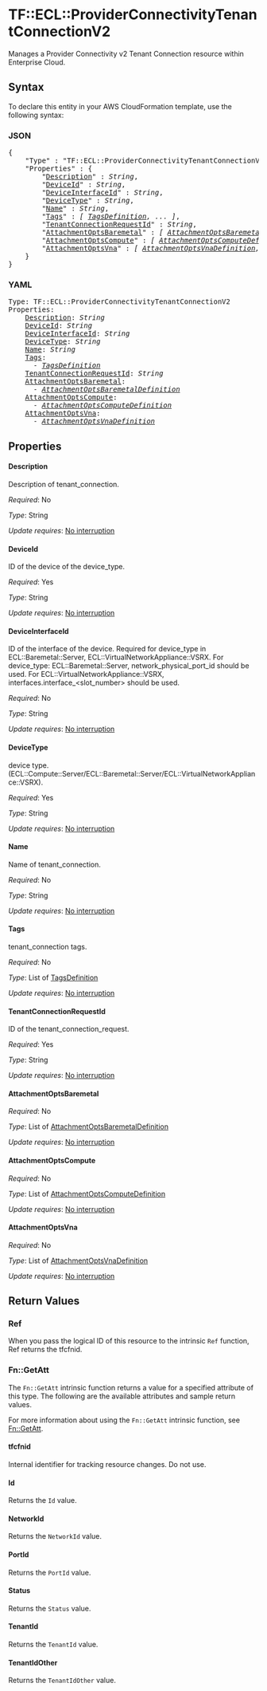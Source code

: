 # TF::ECL::ProviderConnectivityTenantConnectionV2

Manages a Provider Connectivity v2 Tenant Connection resource within Enterprise Cloud.

## Syntax

To declare this entity in your AWS CloudFormation template, use the following syntax:

### JSON

<pre>
{
    "Type" : "TF::ECL::ProviderConnectivityTenantConnectionV2",
    "Properties" : {
        "<a href="#description" title="Description">Description</a>" : <i>String</i>,
        "<a href="#deviceid" title="DeviceId">DeviceId</a>" : <i>String</i>,
        "<a href="#deviceinterfaceid" title="DeviceInterfaceId">DeviceInterfaceId</a>" : <i>String</i>,
        "<a href="#devicetype" title="DeviceType">DeviceType</a>" : <i>String</i>,
        "<a href="#name" title="Name">Name</a>" : <i>String</i>,
        "<a href="#tags" title="Tags">Tags</a>" : <i>[ <a href="tagsdefinition.md">TagsDefinition</a>, ... ]</i>,
        "<a href="#tenantconnectionrequestid" title="TenantConnectionRequestId">TenantConnectionRequestId</a>" : <i>String</i>,
        "<a href="#attachmentoptsbaremetal" title="AttachmentOptsBaremetal">AttachmentOptsBaremetal</a>" : <i>[ <a href="attachmentoptsbaremetaldefinition.md">AttachmentOptsBaremetalDefinition</a>, ... ]</i>,
        "<a href="#attachmentoptscompute" title="AttachmentOptsCompute">AttachmentOptsCompute</a>" : <i>[ <a href="attachmentoptscomputedefinition.md">AttachmentOptsComputeDefinition</a>, ... ]</i>,
        "<a href="#attachmentoptsvna" title="AttachmentOptsVna">AttachmentOptsVna</a>" : <i>[ <a href="attachmentoptsvnadefinition.md">AttachmentOptsVnaDefinition</a>, ... ]</i>
    }
}
</pre>

### YAML

<pre>
Type: TF::ECL::ProviderConnectivityTenantConnectionV2
Properties:
    <a href="#description" title="Description">Description</a>: <i>String</i>
    <a href="#deviceid" title="DeviceId">DeviceId</a>: <i>String</i>
    <a href="#deviceinterfaceid" title="DeviceInterfaceId">DeviceInterfaceId</a>: <i>String</i>
    <a href="#devicetype" title="DeviceType">DeviceType</a>: <i>String</i>
    <a href="#name" title="Name">Name</a>: <i>String</i>
    <a href="#tags" title="Tags">Tags</a>: <i>
      - <a href="tagsdefinition.md">TagsDefinition</a></i>
    <a href="#tenantconnectionrequestid" title="TenantConnectionRequestId">TenantConnectionRequestId</a>: <i>String</i>
    <a href="#attachmentoptsbaremetal" title="AttachmentOptsBaremetal">AttachmentOptsBaremetal</a>: <i>
      - <a href="attachmentoptsbaremetaldefinition.md">AttachmentOptsBaremetalDefinition</a></i>
    <a href="#attachmentoptscompute" title="AttachmentOptsCompute">AttachmentOptsCompute</a>: <i>
      - <a href="attachmentoptscomputedefinition.md">AttachmentOptsComputeDefinition</a></i>
    <a href="#attachmentoptsvna" title="AttachmentOptsVna">AttachmentOptsVna</a>: <i>
      - <a href="attachmentoptsvnadefinition.md">AttachmentOptsVnaDefinition</a></i>
</pre>

## Properties

#### Description

Description of tenant_connection.

_Required_: No

_Type_: String

_Update requires_: [No interruption](https://docs.aws.amazon.com/AWSCloudFormation/latest/UserGuide/using-cfn-updating-stacks-update-behaviors.html#update-no-interrupt)

#### DeviceId

ID of the device of the device_type.

_Required_: Yes

_Type_: String

_Update requires_: [No interruption](https://docs.aws.amazon.com/AWSCloudFormation/latest/UserGuide/using-cfn-updating-stacks-update-behaviors.html#update-no-interrupt)

#### DeviceInterfaceId

ID of the interface of the device.
Required for device_type in ECL::Baremetal::Server, ECL::VirtualNetworkAppliance::VSRX.
For device_type: ECL::Baremetal::Server, network_physical_port_id should be used.
For ECL::VirtualNetworkAppliance::VSRX, interfaces.interface_<slot_number> should be used.

_Required_: No

_Type_: String

_Update requires_: [No interruption](https://docs.aws.amazon.com/AWSCloudFormation/latest/UserGuide/using-cfn-updating-stacks-update-behaviors.html#update-no-interrupt)

#### DeviceType

device type.
(ECL::Compute::Server/ECL::Baremetal::Server/ECL::VirtualNetworkAppliance::VSRX).

_Required_: Yes

_Type_: String

_Update requires_: [No interruption](https://docs.aws.amazon.com/AWSCloudFormation/latest/UserGuide/using-cfn-updating-stacks-update-behaviors.html#update-no-interrupt)

#### Name

Name of tenant_connection.

_Required_: No

_Type_: String

_Update requires_: [No interruption](https://docs.aws.amazon.com/AWSCloudFormation/latest/UserGuide/using-cfn-updating-stacks-update-behaviors.html#update-no-interrupt)

#### Tags

tenant_connection tags.

_Required_: No

_Type_: List of <a href="tagsdefinition.md">TagsDefinition</a>

_Update requires_: [No interruption](https://docs.aws.amazon.com/AWSCloudFormation/latest/UserGuide/using-cfn-updating-stacks-update-behaviors.html#update-no-interrupt)

#### TenantConnectionRequestId

ID of the tenant_connection_request.

_Required_: Yes

_Type_: String

_Update requires_: [No interruption](https://docs.aws.amazon.com/AWSCloudFormation/latest/UserGuide/using-cfn-updating-stacks-update-behaviors.html#update-no-interrupt)

#### AttachmentOptsBaremetal

_Required_: No

_Type_: List of <a href="attachmentoptsbaremetaldefinition.md">AttachmentOptsBaremetalDefinition</a>

_Update requires_: [No interruption](https://docs.aws.amazon.com/AWSCloudFormation/latest/UserGuide/using-cfn-updating-stacks-update-behaviors.html#update-no-interrupt)

#### AttachmentOptsCompute

_Required_: No

_Type_: List of <a href="attachmentoptscomputedefinition.md">AttachmentOptsComputeDefinition</a>

_Update requires_: [No interruption](https://docs.aws.amazon.com/AWSCloudFormation/latest/UserGuide/using-cfn-updating-stacks-update-behaviors.html#update-no-interrupt)

#### AttachmentOptsVna

_Required_: No

_Type_: List of <a href="attachmentoptsvnadefinition.md">AttachmentOptsVnaDefinition</a>

_Update requires_: [No interruption](https://docs.aws.amazon.com/AWSCloudFormation/latest/UserGuide/using-cfn-updating-stacks-update-behaviors.html#update-no-interrupt)

## Return Values

### Ref

When you pass the logical ID of this resource to the intrinsic `Ref` function, Ref returns the tfcfnid.

### Fn::GetAtt

The `Fn::GetAtt` intrinsic function returns a value for a specified attribute of this type. The following are the available attributes and sample return values.

For more information about using the `Fn::GetAtt` intrinsic function, see [Fn::GetAtt](https://docs.aws.amazon.com/AWSCloudFormation/latest/UserGuide/intrinsic-function-reference-getatt.html).

#### tfcfnid

Internal identifier for tracking resource changes. Do not use.

#### Id

Returns the <code>Id</code> value.

#### NetworkId

Returns the <code>NetworkId</code> value.

#### PortId

Returns the <code>PortId</code> value.

#### Status

Returns the <code>Status</code> value.

#### TenantId

Returns the <code>TenantId</code> value.

#### TenantIdOther

Returns the <code>TenantIdOther</code> value.

